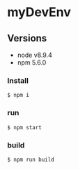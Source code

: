 # myDevEnv
## Versions
- node v8.9.4
- npm 5.6.0
### Install
```
$ npm i
```
### run
```
$ npm start
```

### build

```
$ npm run build
```